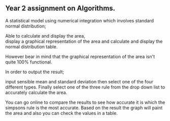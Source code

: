 Year 2 assignment on Algorithms.
--------------------------------

A statistical model using numerical integration which involves standard normal distribution; 

Able to calculate and display the area,  
display a graphical representation of the area and
calculate and display the normal distribution table. 

However bear in mind that the graphical representation of the area isn't quite 100% functional.

In order to output the result; 

input sensible mean and standard deviation then select one of the four different types. 
Finally select one of the three rule from the drop down list to accurately calculate the area. 

You can go online to compare the results to see how accurate it is which the simpsons rule is the most accurate.
Based on the result the graph will paint the area and also you can check the values in a table. 
